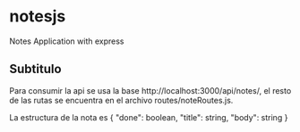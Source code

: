 # notesjs
Notes Application with express

## Subtitulo

Para consumir la api se usa la base http://localhost:3000/api/notes/, el resto de las rutas se encuentra en el archivo routes/noteRoutes.js.

La estructura de la nota es 
{
  "done": boolean,
  "title": string,
  "body": string
}
